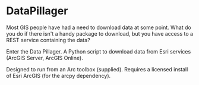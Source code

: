 # DataPillager
Most GIS people have had a need to download data at some point. What do you do if there isn't a handy package to download, but you have access to a REST service containing the data?

Enter the Data Pillager. 
A Python script to download data from Esri services (ArcGIS Server, ArcGIS Online).

Designed to run from an Arc toolbox (supplied).
Requires a licensed install of Esri ArcGIS (for the arcpy dependency).
